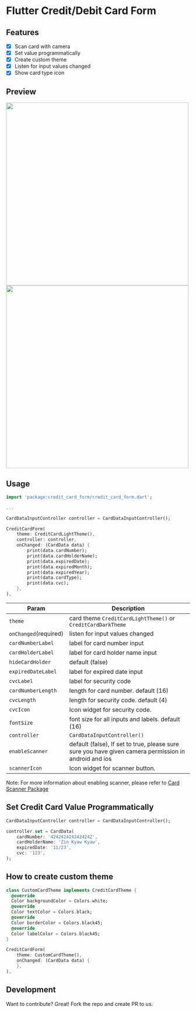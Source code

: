 # Flutter Credit/Debit Card Form

## Features

- [x] Scan card with camera
- [x] Set value programmatically
- [x] Create custom theme
- [x] Listen for input values changed
- [x] Show card type icon

## Preview

<img height="500" src="https://raw.githubusercontent.com/necessarylion/flutter-credit-card-form/master/preview-dark.png" /> <img height="500" src="https://raw.githubusercontent.com/necessarylion/flutter-credit-card-form/master/preview-light.png" />

## Usage

```dart
import 'package:credit_card_form/credit_card_form.dart';

...

CardDataInputController controller = CardDataInputController();

CreditCardForm(
    theme: CreditCardLightTheme(),
    controller: controller,
    onChanged: (CardData data) {
        print(data.cardNumber);
        print(data.cardHolderName);
        print(data.expiredDate);
        print(data.expiredMonth);
        print(data.expiredYear);
        print(data.cardType);
        print(data.cvc);
    },
),
```

| Param                | Description                                                  |
| -------------------- | ------------------------------------------------------------ |
| `theme`              | card theme `CreditCardLightTheme()` or `CreditCardDarkTheme` |
| `onChanged`(required)| listen for input values changed                              |
| `cardNumberLabel`    | label for card number input                                  |
| `cardHolderLabel`    | label for card holder name input                             |
| `hideCardHolder`     | default (false)                                              |
| `expiredDateLabel`   | label for expired date input                                 |
| `cvcLabel`           | label for security code                                      |
| `cardNumberLength`   | length for card number. default (16)                         |
| `cvcLength`          | length for security code. default (4)                        |
| `cvcIcon`            | Icon widget for security code.                               |
| `fontSize`           | font size for all inputs and labels. default (16)            |
| `controller`         | `CardDataInputController()`                                  |
| `enableScanner`      | default (false), If set to true, please sure sure you have given camera permission in android and ios|
| `scannerIcon`        | Icon widget for scanner button.                              |

Note: For more information about enabling scanner, please refer to [Card Scanner Package](https://pub.dev/packages/card_scanner)

## Set Credit Card Value Programmatically

```dart
CardDataInputController controller = CardDataInputController();

controller.set = CardData(
    cardNumber: '4242424242424242',
    cardHolderName: 'Zin Kyaw Kyaw',
    expiredDate: '11/23',
    cvc: '123',
);
```

## How to create custom theme

```dart
class CustomCardTheme implements CreditCardTheme {
  @override
  Color backgroundColor = Colors.white;
  @override
  Color textColor = Colors.black;
  @override
  Color borderColor = Colors.black45;
  @override
  Color labelColor = Colors.black45;
}

CreditCardForm(
    theme: CustomCardTheme(),
    onChanged: (CardData data) {
    },
),
```

## Development

Want to contribute? Great! Fork the repo and create PR to us.
